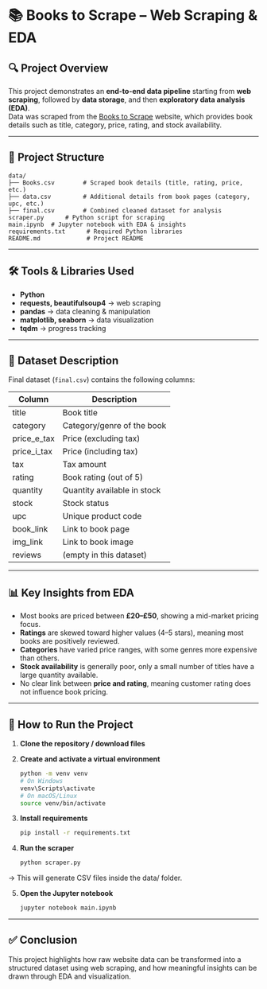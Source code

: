 # 📚 Books to Scrape – Web Scraping & EDA  

## 🔍 Project Overview  
This project demonstrates an **end-to-end data pipeline** starting from **web scraping**, followed by **data storage**, and then **exploratory data analysis (EDA)**.  
Data was scraped from the [Books to Scrape](https://books.toscrape.com) website, which provides book details such as title, category, price, rating, and stock availability.  

---

## 📂 Project Structure  
```
data/
├── Books.csv        # Scraped book details (title, rating, price, etc.)
├── data.csv         # Additional details from book pages (category, upc, etc.)
├── final.csv        # Combined cleaned dataset for analysis
scraper.py      # Python script for scraping
main.ipynb  # Jupyter notebook with EDA & insights
requirements.txt      # Required Python libraries
README.md             # Project README
```

---

## 🛠️ Tools & Libraries Used
- **Python**
- **requests, beautifulsoup4** → web scraping
- **pandas** → data cleaning & manipulation
- **matplotlib, seaborn** → data visualization
- **tqdm** → progress tracking

---

## 📑 Dataset Description
Final dataset (`final.csv`) contains the following columns:

| Column       | Description |
|--------------|-------------|
| title        | Book title |
| category     | Category/genre of the book |
| price_e_tax  | Price (excluding tax) |
| price_i_tax  | Price (including tax) |
| tax          | Tax amount |
| rating       | Book rating (out of 5) |
| quantity     | Quantity available in stock |
| stock        | Stock status |
| upc          | Unique product code |
| book_link    | Link to book page |
| img_link     | Link to book image |
| reviews      | (empty in this dataset) |

---

## 📊 Key Insights from EDA
- Most books are priced between **£20–£50**, showing a mid-market pricing focus.  
- **Ratings** are skewed toward higher values (4–5 stars), meaning most books are positively reviewed.  
- **Categories** have varied price ranges, with some genres more expensive than others.  
- **Stock availability** is generally poor, only a small number of titles have a large quantity available.  
- No clear link between **price and rating**, meaning customer rating does not influence book pricing.

---

## 🚀 How to Run the Project  

1. **Clone the repository / download files**  

2. **Create and activate a virtual environment**  
   ```bash
   python -m venv venv
   # On Windows
   venv\Scripts\activate
   # On macOS/Linux
   source venv/bin/activate

3. **Install requirements**
   ```bash
   pip install -r requirements.txt

4. **Run the scraper**
   ```bash
   python scraper.py
→ This will generate CSV files inside the data/ folder.

5. **Open the Jupyter notebook**
    ```bash
   jupyter notebook main.ipynb

---

## ✅ Conclusion

This project highlights how raw website data can be transformed into a structured dataset using web scraping, and how meaningful insights can be drawn through EDA and visualization.



